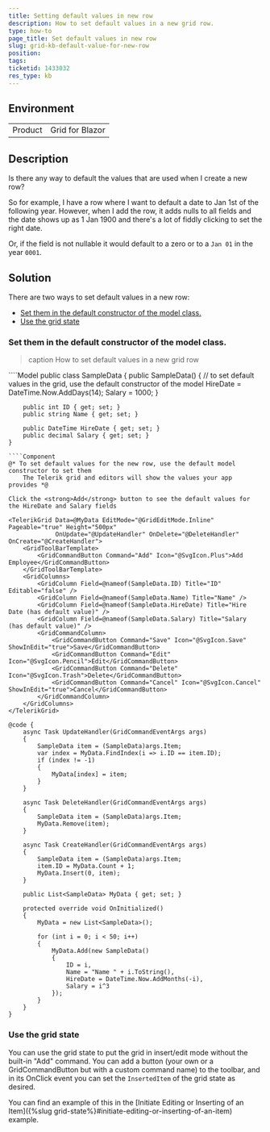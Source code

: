 ```yaml
---
title: Setting default values in new row
description: How to set default values in a new grid row.
type: how-to
page_title: Set default values in new row
slug: grid-kb-default-value-for-new-row
position: 
tags: 
ticketid: 1433032
res_type: kb
---
```


## Environment
<table>
	<tbody>
		<tr>
			<td>Product</td>
			<td>Grid for Blazor</td>
		</tr>
	</tbody>
</table>


## Description

Is there any way to default the values that are used when I create a new row?

So for example, I have a row where I want to default a date to Jan 1st of the following year.  However, when I add the row, it adds nulls to all fields and the date shows up as 1 Jan 1900 and there's a lot of fiddly clicking to set the right date.

Or, if the field is not nullable it would default to a zero or to a `Jan 01` in the year `0001`.

## Solution

There are two ways to set default values in a new row:

* [Set them in the default constructor of the model class.](#set-them-in-the-default-constructor-of-the-model-class)
* [Use the grid state](#use-the-grid-state)



### Set them in the default constructor of the model class.

>caption How to set default values in a new grid row

<div class="skip-repl"></div>
````Model
    public class SampleData
    {
        public SampleData()
        {
            // to set default values in the grid, use the default constructor of the model
            HireDate = DateTime.Now.AddDays(14);
            Salary = 1000;
        }

        public int ID { get; set; }
        public string Name { get; set; }

        public DateTime HireDate { get; set; }
        public decimal Salary { get; set; }
    }
````
````Component
@* To set default values for the new row, use the default model constructor to set them
    The Telerik grid and editors will show the values your app provides *@

Click the <strong>Add</strong> button to see the default values for the HireDate and Salary fields

<TelerikGrid Data=@MyData EditMode="@GridEditMode.Inline" Pageable="true" Height="500px"
             OnUpdate="@UpdateHandler" OnDelete="@DeleteHandler" OnCreate="@CreateHandler">
    <GridToolBarTemplate>
        <GridCommandButton Command="Add" Icon="@SvgIcon.Plus">Add Employee</GridCommandButton>
    </GridToolBarTemplate>
    <GridColumns>
        <GridColumn Field=@nameof(SampleData.ID) Title="ID" Editable="false" />
        <GridColumn Field=@nameof(SampleData.Name) Title="Name" />
        <GridColumn Field=@nameof(SampleData.HireDate) Title="Hire Date (has default value)" />
        <GridColumn Field=@nameof(SampleData.Salary) Title="Salary (has default value)" />
        <GridCommandColumn>
            <GridCommandButton Command="Save" Icon="@SvgIcon.Save" ShowInEdit="true">Save</GridCommandButton>
            <GridCommandButton Command="Edit" Icon="@SvgIcon.Pencil">Edit</GridCommandButton>
            <GridCommandButton Command="Delete" Icon="@SvgIcon.Trash">Delete</GridCommandButton>
            <GridCommandButton Command="Cancel" Icon="@SvgIcon.Cancel" ShowInEdit="true">Cancel</GridCommandButton>
        </GridCommandColumn>
    </GridColumns>
</TelerikGrid>

@code {
    async Task UpdateHandler(GridCommandEventArgs args)
    {
        SampleData item = (SampleData)args.Item;
        var index = MyData.FindIndex(i => i.ID == item.ID);
        if (index != -1)
        {
            MyData[index] = item;
        }
    }

    async Task DeleteHandler(GridCommandEventArgs args)
    {
        SampleData item = (SampleData)args.Item;
        MyData.Remove(item);
    }

    async Task CreateHandler(GridCommandEventArgs args)
    {
        SampleData item = (SampleData)args.Item;
        item.ID = MyData.Count + 1;
        MyData.Insert(0, item);
    }

    public List<SampleData> MyData { get; set; }

    protected override void OnInitialized()
    {
        MyData = new List<SampleData>();

        for (int i = 0; i < 50; i++)
        {
            MyData.Add(new SampleData()
            {
                ID = i,
                Name = "Name " + i.ToString(),
                HireDate = DateTime.Now.AddMonths(-i),
                Salary = i^3
            });
        }
    }
}
````

### Use the grid state

You can use the grid state to put the grid in insert/edit mode without the built-in "Add" command. You can add a button (your own or a GridCommandButton but with a custom command name) to the toolbar, and in its OnClick event you can set the `InsertedItem` of the grid state as desired.

You can find an example of this in the [Initiate Editing or Inserting of an Item]({%slug grid-state%}#initiate-editing-or-inserting-of-an-item) example.


